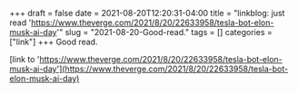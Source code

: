 +++draft = falsedate = 2021-08-20T12:20:31-04:00title = "linkblog: just read 'https://www.theverge.com/2021/8/20/22633958/tesla-bot-elon-musk-ai-day'"slug = "2021-08-20-Good-read."tags = []categories = ["link"]+++Good read. [link to 'https://www.theverge.com/2021/8/20/22633958/tesla-bot-elon-musk-ai-day'](https://www.theverge.com/2021/8/20/22633958/tesla-bot-elon-musk-ai-day)